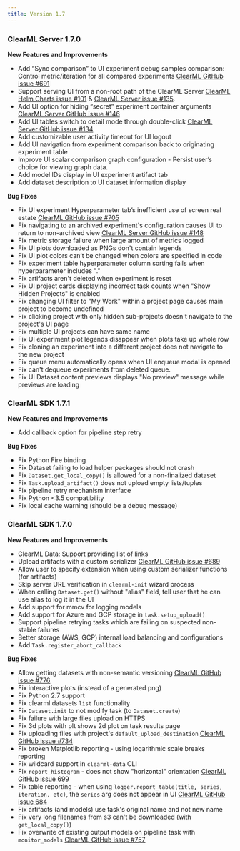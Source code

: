 ```yaml
---
title: Version 1.7
---
```


### ClearML Server 1.7.0
**New Features and Improvements**
* Add “Sync comparison” to UI experiment debug samples comparison: Control metric/iteration for all compared experiments [ClearML GitHub issue #691](https://github.com/allegroai/clearml/issues/691)
* Support serving UI from a non-root path of the ClearML Server [ClearML Helm Charts issue #101](https://github.com/allegroai/clearml-helm-charts/issues/101) & [ClearML Server issue #135](https://github.com/allegroai/clearml-server/issues/135).
* Add UI option for hiding “secret” experiment container arguments [ClearML Server GitHub issue #146](https://github.com/allegroai/clearml-server/issues/146)
* Add UI tables switch to detail mode through double-click [ClearML Server GitHub issue #134](https://github.com/allegroai/clearml-server/issues/134)
* Add customizable user activity timeout for UI logout
* Add UI navigation from experiment comparison back to originating experiment table
* Improve UI scalar comparison graph configuration - Persist user’s choice for viewing graph data.
* Add model IDs display in UI experiment artifact tab
* Add dataset description to UI dataset information display

**Bug Fixes**
* Fix UI experiment Hyperparameter tab’s inefficient use of screen real estate [ClearML GitHub issue #705](https://github.com/allegroai/clearml/issues/705)
* Fix navigating to an archived experiment's configuration causes UI to return to non-archived view [ClearML Server GitHub issue #148](https://github.com/allegroai/clearml-server/issues/148)
* Fix metric storage failure when large amount of metrics logged
* Fix UI plots downloaded as PNGs don't contain legends
* Fix UI plot colors can’t be changed when colors are specified in code
* Fix experiment table hyperparameter column sorting fails when hyperparameter includes "."
* Fix artifacts aren't deleted when experiment is reset
* Fix UI project cards displaying incorrect task counts when "Show Hidden Projects" is enabled
* Fix changing UI filter to "My Work" within a project page causes main project to become undefined
* Fix clicking project with only hidden sub-projects doesn't navigate to the project's UI page
* Fix multiple UI projects can have same name
* Fix UI experiment plot legends disappear when plots take up whole row
* Fix cloning an experiment into a different project does not navigate to the new project
* Fix queue menu automatically opens when UI enqueue modal is opened
* Fix can't dequeue experiments from deleted queue.
* Fix UI Dataset content previews displays "No preview" message while previews are loading

### ClearML SDK 1.7.1

**New Features and Improvements**
* Add callback option for pipeline step retry

**Bug Fixes**
* Fix Python Fire binding
* Fix Dataset failing to load helper packages should not crash
* Fix `Dataset.get_local_copy()` is allowed for a non-finalized dataset
* Fix `Task.upload_artifact()` does not upload empty lists/tuples
* Fix pipeline retry mechanism interface
* Fix Python <3.5 compatibility
* Fix local cache warning (should be a debug message)

### ClearML SDK 1.7.0

**New Features and Improvements**
* ClearML Data: Support providing list of links
* Upload artifacts with a custom serializer [ClearML GitHub issue #689](https://github.com/allegroai/clearml/issues/689)
* Allow user to specify extension when using custom serializer functions (for artifacts)
* Skip server URL verification in `clearml-init` wizard process
* When calling `Dataset.get()` without "alias" field, tell user that he can use alias to log it in the UI
* Add support for mmcv for logging models
* Add support for Azure and GCP storage in `task.setup_upload()`
* Support pipeline retrying tasks which are failing on suspected non-stable failures
* Better storage (AWS, GCP) internal load balancing and configurations
* Add `Task.register_abort_callback`

**Bug Fixes**
* Allow getting datasets with non-semantic versioning [ClearML GitHub issue #776](https://github.com/allegroai/clearml/issues/776)
* Fix interactive plots (instead of a generated png)
* Fix Python 2.7 support
* Fix clearml datasets `list` functionality
* Fix `Dataset.init` to not modify task (to `Dataset.create`)
* Fix failure with large files upload on HTTPS
* Fix 3d plots with plt shows 2d plot on task results page
* Fix uploading files with project's `default_upload_destination` [ClearML GitHub issue #734](https://github.com/allegroai/clearml/issues/734)
* Fix broken Matplotlib reporting - using logarithmic scale breaks reporting
* Fix wildcard support in `clearml-data` CLI
* Fix `report_histogram` - does not show "horizontal" orientation [ClearML GitHub issue 699](https://github.com/allegroai/clearml/issues/699)
* Fix table reporting - when using `logger.report_table(title, series, iteration, etc)`, the `series` arg does not appear in UI [ClearML GitHub issue 684](https://github.com/allegroai/clearml/issues/684)
* Fix artifacts (and models) use task's original name and not new name
* Fix very long filenames from s3 can't be downloaded (with `get_local_copy()`)
* Fix overwrite of existing output models on pipeline task with `monitor_models` [ClearML GitHub issue #757](https://github.com/allegroai/clearml/issues/757)